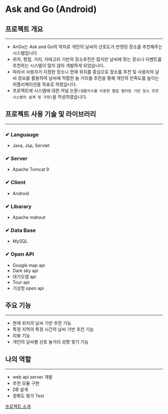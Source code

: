 # Ask and Go (Android)


## 프로젝트 개요

---

- AnGo는 Ask and Go의 약자로 개인의 날씨의 선호도가 반영된 장소를 추천해주는 시스템입니다
- 위치, 평점, 거리, 카테고리 기반의 장소추천은 많지만 날씨에 맞는 장소나 이벤트를 추천하는 시스템이 많지 않아 개발하게 되었습니다.
- 따라서 사용자가 지정한 장소나 현재 위치를 중심으로 장소를 추천 및 사용자의 날씨 정보를 활용하여 날씨에 적합한 놀 거리를 추천을 통해 개인의 만족도를 높이는 어플리케이션을 목표로 하였습니다.
- 프로젝트에 시스템에 대한 저널 논문`(생활지수를 이용한 협업 필터링 기반 장소 추천 시스템의 설계 및 구현)`을 작성하였습니다.

## 프로젝트 사용 기술 및 라이브러리

---

### ✔ Languauge

- Java, Jsp, Servlet

### ✔ Server

- Apache Tomcat 9

### ✔ Client

- Android

### ✔ Libarary

- Apache mahout

### ✔ Data Base

- MySQL

### ✔ Open API

- Google map api
- Dark sky api
- 대기오염 api
- Tour api
- 기상청 open api

## 주요 기능

---

- 현재 위치의 날씨 기반 추천 기능
- 특정 지역의 특정 시간의 날씨 기반 추천 기능
- 리뷰 기능
- 개인의 날씨별 선호 놀거리 성향 쌓기 기능

## 나의 역할

---

- web api server 개발
- 추천 모듈 구현
- DB 설계
- 정확도 평가 Test

[프로젝트 소개](https://foamy-kookaburra-ef9.notion.site/Ask-and-Go-42e98850346a461d929c9c7a4f77f3aa)

